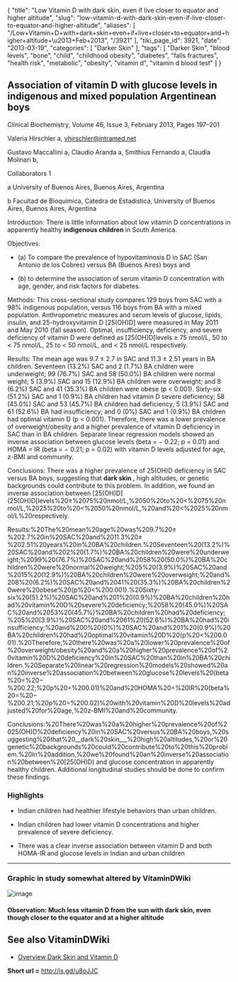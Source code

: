 {
    "title": "Low Vitamin D with dark skin, even if live closer to equator and higher altitude",
    "slug": "low-vitamin-d-with-dark-skin-even-if-live-closer-to-equator-and-higher-altitude",
    "aliases": [
        "/Low+Vitamin+D+with+dark+skin+even+if+live+closer+to+equator+and+higher+altitude+\u2013+Feb+2013",
        "/3921"
    ],
    "tiki_page_id": 3921,
    "date": "2013-03-19",
    "categories": [
        "Darker Skin"
    ],
    "tags": [
        "Darker Skin",
        "blood levels",
        "bone",
        "child",
        "childhood obesity",
        "diabetes",
        "falls fractures",
        "health risk",
        "metabolic",
        "obesity",
        "vitamin d",
        "vitamin d blood test"
    ]
}


## Association of vitamin D with glucose levels in indigenous and mixed population Argentinean boys

Clinical Biochemistry, Volume 46, Issue 3, February 2013, Pages 197–201

Valeria Hirschler a, vhirschler@intramed.net

Gustavo Maccallini a,     Claudio Aranda a,     Smithius Fernando a,     Claudia Molinari b,

Collaborators 1

a University of Buenos Aires, Buenos Aires, Argentina

b Facultad de Bioquimica, Catedra de Estadistica, University of Buenos Aires, Buenos Aires, Argentina

Introduction: There is little information about low vitamin D concentrations in apparently healthy  **indigenous children**  in South America.

Objectives:

* (a) To compare the prevalence of hypovitaminosis D in SAC (San Antonio de los Cobres) versus BA (Buenos Aires) boys and 

* (b) to determine the association of serum vitamin D concentration with age, gender, and risk factors for diabetes.

Methods: This cross-sectional study compares 129 boys from SAC with a 98% indigenous population, versus 116 boys from BA with a mixed population. Anthropometric measures and serum levels of glucose, lipids, insulin, and 25-hydroxyvitamin D <span>[25(OH)D]</span> were measured in May 2011 and May 2010 (fall season). Optimal, insufficiency, deficiency, and severe deficiency of vitamin D were defined as [25(OH)D[levels ≥ 75 nmol/L, 50 to < 75 nmol/L, 25 to < 50 nmol/L, and < 25 nmol/L respectively.

Results: The mean age was 9.7 ± 2.7 in SAC and 11.3 ± 2.51 years in BA children. Seventeen (13.2%) SAC and 2 (1.7%) BA children were underweight; 99 (76.7%) SAC and 58 (50.0%) BA children were normal weight; 5 (3.9%) SAC and 15 (12.9%) BA children were overweight; and 8 (6.2%) SAC and 41 (35.3%) BA children were obese (p < 0.001). Sixty-six (51.2%) SAC and 1 (0.9%) BA children had vitamin D severe deficiency; 58 (45.0%) SAC and 53 (45.7%) BA children had deficiency; 5 (3.9%) SAC and 61 (52.6%) BA had insufficiency; and 0 (0%) SAC and 1 (0.9%) BA children had optimal vitamin D (p < 0.001). Therefore, there was a lower prevalence of overweight/obesity and a higher prevalence of vitamin D deficiency in SAC than in BA children. Separate linear regression models showed an inverse association between glucose levels (beta = − 0.22; p = 0.01) and HOMA = IR (beta = − 0.21; p = 0.02) with vitamin D levels adjusted for age, z-BMI and community.

Conclusions: There was a higher prevalence of 25(OH)D deficiency in SAC versus BA boys, suggesting that  **dark skin** , high altitudes, or genetic backgrounds could contribute to this problem. In addition, we found an inverse association between [25(OH)D](25(OH)D[levels%20≥%2075%20nmol/L,%2050%20to%20<%2075%20nmol/L,%2025%20to%20<%2050%20nmol/L,%20and%20<%2025%20nmol/L%20respectively.

Results:%20The%20mean%20age%20was%209.7%20±%202.7%20in%20SAC%20and%2011.3%20±%202.51%20years%20in%20BA%20children.%20Seventeen%20(13.2%)%20SAC%20and%202%20(1.7%)%20BA%20children%20were%20underweight;%2099%20(76.7%)%20SAC%20and%2058%20(50.0%)%20BA%20children%20were%20normal%20weight;%205%20(3.9%)%20SAC%20and%2015%20(12.9%)%20BA%20children%20were%20overweight;%20and%208%20(6.2%)%20SAC%20and%2041%20(35.3%)%20BA%20children%20were%20obese%20(p%20<%200.001).%20Sixty-six%20(51.2%)%20SAC%20and%201%20(0.9%)%20BA%20children%20had%20vitamin%20D%20severe%20deficiency;%2058%20(45.0%)%20SAC%20and%2053%20(45.7%)%20BA%20children%20had%20deficiency;%205%20(3.9%)%20SAC%20and%2061%20(52.6%)%20BA%20had%20insufficiency;%20and%200%20(0%)%20SAC%20and%201%20(0.9%)%20BA%20children%20had%20optimal%20vitamin%20D%20(p%20<%200.001).%20Therefore,%20there%20was%20a%20lower%20prevalence%20of%20overweight/obesity%20and%20a%20higher%20prevalence%20of%20vitamin%20D%20deficiency%20in%20SAC%20than%20in%20BA%20children.%20Separate%20linear%20regression%20models%20showed%20an%20inverse%20association%20between%20glucose%20levels%20(beta%20=%20−%200.22;%20p%20=%200.01)%20and%20HOMA%20=%20IR%20(beta%20=%20−%200.21;%20p%20=%200.02)%20with%20vitamin%20D%20levels%20adjusted%20for%20age,%20z-BMI%20and%20community.

Conclusions:%20There%20was%20a%20higher%20prevalence%20of%2025(OH)D%20deficiency%20in%20SAC%20versus%20BA%20boys,%20suggesting%20that%20__dark%20skin__,%20high%20altitudes,%20or%20genetic%20backgrounds%20could%20contribute%20to%20this%20problem.%20In%20addition,%20we%20found%20an%20inverse%20association%20between%20[25(OH)D) and glucose concentration in apparently healthy children. Additional longitudinal studies should be done to confirm these findings.

### Highlights

* Indian children had healthier lifestyle behaviors than urban children.

* Indian children had lower vitamin D concentrations and higher prevalence of severe deficiency. 

* There was a clear inverse association between vitamin D and both HOMA-IR and glucose levels in Indian and urban children

---

### Graphic in study somewhat altered by VitaminDWiki

<img src="/attachments/d3.mock.jpg" alt="image"> 

#### Observation: Much less vitamin D from the sun with dark skin, even though closer to the equator and at a higher altitude

## See also VitaminDWiki

* [Overview Dark Skin and Vitamin D](/posts/overview-dark-skin-and-vitamin-d)

 **Short url =**  http://is.gd/u8oJJC